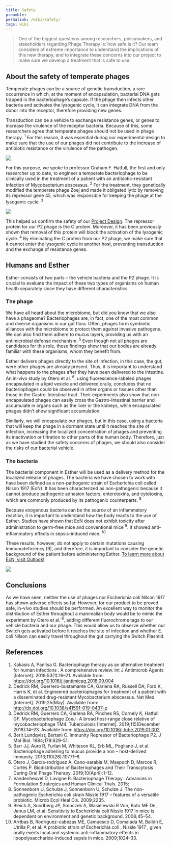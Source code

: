 ```yaml
---
title: Safety
preamble:
permalink: /wiki/safety/
tags: wiki
---
```


> One of the biggest questions among researchers, policymakers, and stakeholders regarding Phage Therapy is: how safe is it? Our team considers of extreme importance to understand the implications of this new therapy, and to integrate these concerns into our project to make sure we develop a treatment that is safe to use.

<!-- {% callout "💡" %} We have divided this question into two categories: 1) How safe it is to use temperate phages for Phage Therapy, and 2) how safe it is to treat patients using Esther. {% endcallout %} -->

## About the safety of temperate phages

Temperate phages can be a source of genetic transduction, a rare occurrence in which, at the moment of encapsulation, bacterial DNA gets trapped in the bacteriophage’s capsule. If the phage then infects other bacteria and activates the lysogenic cycle, it can integrate DNA from the donor into the receptor, therefore providing new genes.

Transduction can be a vehicle to exchange resistance genes, or genes to increase the virulence of the receptor bacteria. Because of this, some researchers agree that temperate phages should not be used in phage therapy. <sup>1</sup> For this reason, it was essential during our experimental design to make sure that the use of our phages did not contribute to the increase of antibiotic resistance or the virulence of the pathogen.

![](https://2019.igem.org/wiki/images/8/87/T--Stockholm--safety-01.png)

For this purpose, we spoke to professor Graham F. Hatfull, the first and only researcher up to date, to engineer a temperate bacteriophage to be clinically used in the treatment of a patient with an antibiotic-resistant infection of Mycobacterium abscessus. <sup>2</sup> For the treatment, they genetically modified the temperate phage Zoej and made it obligated lytic by removing its repressor gene 45, which was responsible for keeping the phage at the lysogenic cycle. <sup>3</sup>

![](https://2019.igem.org/wiki/images/9/9b/T--Stockholm--safety-02.png)

This helped us confirm the safety of our [Project Design](/Team:Stockholm/Design). The repressor protein for our P2 phage is the C protein. Moreover, it has been previously shown that removal of this protein will block the activation of the lysogenic cycle. <sup>4</sup> By eliminating the C protein from our P2 phage, we make sure that it cannot enter the lysogenic cycle in another host, preventing transduction and the exchange of resistance genes.

## Humans and Esther

Esther consists of two parts – the vehicle bacteria and the P2 phage. It is crucial to evaluate the impact of these two types of organisms on human health separately since they have different characteristics.

### The phage

We have all heard about the microbiome, but did you know that we also have a phageome? Bacteriophages are, in fact, one of the most common and diverse organisms in our gut flora. Often, phages form symbiotic alliances with the microbiome to protect them against invasive pathogens. We can also find them adhere to mucus layers, providing us with an antimicrobial defense mechanism. <sup>5</sup> Even though not all phages are candidates for this role, these findings show that our bodies are already familiar with these organisms, whom they benefit from.

Esther delivers phages directly to the site of infection, in this case, the gut, were other phages are already present. Thus, it is important to understand what happens to the phages after they have been delivered to the intestine. An in-vivo study by Otero et al. <sup>6</sup>, using fluorescence-labeled phages encapsulated in a lipid vesicle and delivered orally, concludes that no bacteriophages could be observed in other organs or tissues other than those in the Gastro-Intestinal tract. Their experiments also show that non-encapsulated phages can easily cross the Gastro-Intestinal barrier and accumulate in organs such as the liver or the kidneys, while encapsulated phages didn’t show significant accumulation.

Similarly, we will encapsulate our phages, but in this case, using a bacteria that will keep the phage in a dormant state until it reaches the site of infection, increasing the localized concentration of phages and preventing its inactivation or filtration to other parts of the human body. Therefore, just as we have studied the safety concerns of phages, we should also consider the risks of our bacterial vehicle.

### The bacteria

The bacterial component in Esther will be used as a delivery method for the localized release of phages. The bacteria we have chosen to work with have been defined as a non-pathogenic strain of Escherichia coli called Nilson 1917 (EcN). It has been characterized as non-pathogenic because it cannot produce pathogenic adhesion factors, enterotoxins, and cytotoxins, which are commonly produced by its pathogenic counterparts. <sup>8</sup>

Because exogenous bacteria can be the source of an inflammatory reaction, it is important to understand how the body reacts to the use of Esther. Studies have shown that EcN does not exhibit toxicity after administration to germ-free mice and conventional mice <sup>9</sup>. It showed anti-inflammatory effects in sepsis-induced mice. <sup>10</sup>

These results, however, do not apply to certain mutations causing immunodeficiency (9), and therefore, it is important to consider the genetic background of the patient before administering Esther. [To learn more about EcN, visit Outlook!](/Team:Stockholm/Outlook)

![](https://2019.igem.org/wiki/images/b/b9/T--Stockholm--safety-04.png)

## Conclusions

As we have seen, neither the use of phages nor Escherichia coli Nilson 1917 has shown adverse effects so far. However, for our product to be proved safe, in-vivo studies should be performed. An excellent way to monitor the distribution of Esther throughout a mammalian body would be to mimic the experiment by Otero et al. <sup>6</sup>, adding different fluorochrome tags to our vehicle bacteria and our phage. This would allow us to observe whether our Switch gets activated before it reaches the site of infection and whether E. coli Nilson can easily travel throughout the gut carrying the Switch Plasmid.

## References

1. Kakasis A, Panitsa G. Bacteriophage therapy as an alternative treatment for human infections . A comprehensive review. Int J Antimicrob Agents [Internet]. 2019;53(1):16–21. Available from: https://doi.org/10.1016/j.ijantimicag.2018.09.004
2. Dedrick RM, Guerrero-bustamante CA, Garlena RA, Russell DA, Ford K, Harris K, et al. Engineered bacteriophages for treatment of a patient with a disseminated drug-resistant Mycobacterium abscessus. Nat Med [Internet]. 2019;25(May). Available from: http://dx.doi.org/10.1038/s41591-019-0437-z
3. Dedrick RM, Guerrero CA, Garlena RA, Pinches RS, Cornely K, Hatfull GF. Mycobacteriophage ZoeJ : A broad host-range close relative of mycobacteriophage TM4. Tuberculosis [Internet]. 2019;115(December 2018):14–23. Available from: https://doi.org/10.1016/j.tube.2019.01.002
4. Berit Lundqvist; Bertani C. Immunity Repressor of Bacteriophage P2. J Mol Biol. 1984;178:629–51.
5. Barr JJ, Auro R, Furlan M, Whiteson KL, Erb ML, Pogliano J, et al. Bacteriophage adhering to mucus provide a non – host-derived immunity. 2013;110(26):10771–6.
6. Otero J, García-rodríguez A, Cano-sarabia M, Maspoch D, Marcos R, Cortés P. Biodistribution of Bacteriophages and Their Transcytosis During Oral Phage Therapy. 2019;10(April):1–12.
7. Vandenheuvel D, Lavigne R. Bacteriophage Therapy : Advances in Formulation Strategies and Human Clinical Trials. 2015;
8. Sonnenborn U, Schulze J, Sonnenborn U, Schulze J. The non-pathogenic Escherichia coli strain Nissle 1917 – features of a versatile probiotic. Microb Ecol Heal Dis. 2009;2235.
9. Bleich A, Sundberg JP, Smoczek A, Wasielewski R Von, Buhr MF De, Janus LM, et al. Sensitivity to Escherichia coli Nissle 1917 in mice is dependent on environment and genetic background. 2008;45–54.
10. Arribas B, Rodríguez-cabezas ME, Camuesco D, Comalada M, Bailón E, Utrilla P, et al. A probiotic strain of Escherichia coli , Nissle 1917 , given orally exerts local and systemic anti-inflammatory effects in lipopolysaccharide-induced sepsis in mice. 2009;1024–33.
